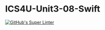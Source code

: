 # ICS4U-Unit3-08-Swift
[![GitHub's Super Linter](https://github.com/Roman-Cernetchi/ICS4U-Unit3-08-Swift/workflows/GitHub's%20Super%20Linter/badge.svg)](https://github.com/Roman-Cernetchi/ICS4U-Unit3-08-Swift/actions)
